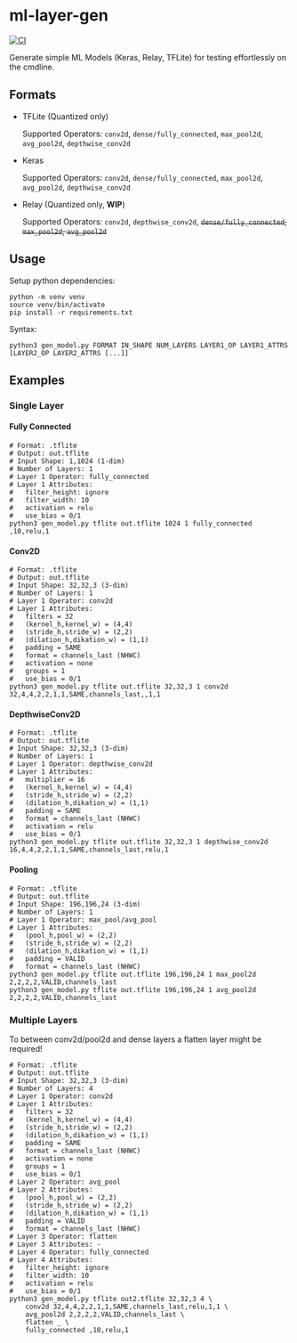 # ml-layer-gen

[![CI](https://github.com/PhilippvK/ml-layer-gen/actions/workflows/test.yml/badge.svg)](https://github.com/PhilippvK/ml-layer-gen/actions/workflows/test.yml)

Generate simple ML Models (Keras, Relay, TFLite) for testing effortlessly on the cmdline.

## Formats

- TFLite (Quantized only)

  Supported Operators: `conv2d`, `dense/fully_connected`, `max_pool2d`, `avg_pool2d`, `depthwise_conv2d`
- Keras

  Supported Operators: `conv2d`, `dense/fully_connected`, `max_pool2d`, `avg_pool2d`, `depthwise_conv2d`
- Relay (Quantized only, **WIP**)

  Supported Operators: `conv2d`, `depthwise_conv2d`, ~~`dense/fully_connected`, `max_pool2d`, `avg_pool2d`~~

## Usage

Setup python dependencies:

```
python -m venv venv
source venv/bin/activate
pip install -r requirements.txt
```

Syntax:

```
python3 gen_model.py FORMAT IN_SHAPE NUM_LAYERS LAYER1_OP LAYER1_ATTRS [LAYER2_OP LAYER2_ATTRS [...]]
```

## Examples

### Single Layer

#### Fully Connected

```
# Format: .tflite
# Output: out.tflite
# Input Shape: 1,1024 (1-dim)
# Number of Layers: 1
# Layer 1 Operator: fully_connected
# Layer 1 Attributes:
#   filter_height: ignore
#   filter_width: 10
#   activation = relu
#   use_bias = 0/1
python3 gen_model.py tflite out.tflite 1024 1 fully_connected ,10,relu,1
```

#### Conv2D

```
# Format: .tflite
# Output: out.tflite
# Input Shape: 32,32,3 (3-dim)
# Number of Layers: 1
# Layer 1 Operator: conv2d
# Layer 1 Attributes:
#   filters = 32
#   (kernel_h,kernel_w) = (4,4)
#   (stride_h,stride_w) = (2,2)
#   (dilation_h,dikation_w) = (1,1)
#   padding = SAME
#   format = channels_last (NHWC)
#   activation = none
#   groups = 1
#   use_bias = 0/1
python3 gen_model.py tflite out.tflite 32,32,3 1 conv2d 32,4,4,2,2,1,1,SAME,channels_last,,1,1
```

#### DepthwiseConv2D

```
# Format: .tflite
# Output: out.tflite
# Input Shape: 32,32,3 (3-dim)
# Number of Layers: 1
# Layer 1 Operator: depthwise_conv2d
# Layer 1 Attributes:
#   multiplier = 16
#   (kernel_h,kernel_w) = (4,4)
#   (stride_h,stride_w) = (2,2)
#   (dilation_h,dikation_w) = (1,1)
#   padding = SAME
#   format = channels_last (NHWC)
#   activation = relu
#   use_bias = 0/1
python3 gen_model.py tflite out.tflite 32,32,3 1 depthwise_conv2d 16,4,4,2,2,1,1,SAME,channels_last,relu,1
```

#### Pooling

```
# Format: .tflite
# Output: out.tflite
# Input Shape: 196,196,24 (3-dim)
# Number of Layers: 1
# Layer 1 Operator: max_pool/avg_pool
# Layer 1 Attributes:
#   (pool_h,pool_w) = (2,2)
#   (stride_h,stride_w) = (2,2)
#   (dilation_h,dikation_w) = (1,1)
#   padding = VALID
#   format = channels_last (NHWC)
python3 gen_model.py tflite out.tflite 196,196,24 1 max_pool2d 2,2,2,2,VALID,channels_last
python3 gen_model.py tflite out.tflite 196,196,24 1 avg_pool2d 2,2,2,2,VALID,channels_last
```

### Multiple Layers

To between conv2d/pool2d and dense layers a flatten layer might be required!

```
# Format: .tflite
# Output: out.tflite
# Input Shape: 32,32,3 (3-dim)
# Number of Layers: 4
# Layer 1 Operator: conv2d
# Layer 1 Attributes:
#   filters = 32
#   (kernel_h,kernel_w) = (4,4)
#   (stride_h,stride_w) = (2,2)
#   (dilation_h,dikation_w) = (1,1)
#   padding = SAME
#   format = channels_last (NHWC)
#   activation = none
#   groups = 1
#   use_bias = 0/1
# Layer 2 Operator: avg_pool
# Layer 2 Attributes:
#   (pool_h,pool_w) = (2,2)
#   (stride_h,stride_w) = (2,2)
#   (dilation_h,dikation_w) = (1,1)
#   padding = VALID
#   format = channels_last (NHWC)
# Layer 3 Operator: flatten
# Layer 3 Attributes: -
# Layer 4 Operator: fully_connected
# Layer 4 Attributes:
#   filter_height: ignore
#   filter_width: 10
#   activation = relu
#   use_bias = 0/1
python3 gen_model.py tflite out2.tflite 32,32,3 4 \
    conv2d 32,4,4,2,2,1,1,SAME,channels_last,relu,1,1 \
    avg_pool2d 2,2,2,2,VALID,channels_last \
    flatten _ \
    fully_connected ,10,relu,1
```

